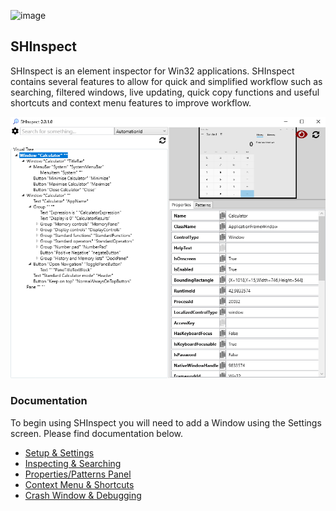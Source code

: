 ![image](/SHInspect/Resources/SHInspectIcon8.ico)

## SHInspect

SHInspect is an element inspector for Win32 applications. SHInspect contains several features to allow for quick and simplified workflow such as searching, filtered windows, live updating, quick copy functions and useful shortcuts and context menu features to improve workflow.

![image](/SHInspect/Documentation/images/Default.PNG)

### Documentation

To begin using SHInspect you will need to add a Window using the Settings screen. Please find documentation below.

* [Setup & Settings](https://github.com/Streets-Heaver/SHInspect/blob/main/SHInspect/Documentation/Settings.md)
* [Inspecting & Searching](https://github.com/Streets-Heaver/SHInspect/blob/main/SHInspect/Documentation/Searching.md)
* [Properties/Patterns Panel](https://github.com/Streets-Heaver/SHInspect/blob/main/SHInspect/Documentation/PropertiesPatternsPanel.md)
* [Context Menu & Shortcuts](https://github.com/Streets-Heaver/SHInspect/blob/main/SHInspect/Documentation/ContextMenuShortcuts.md)
* [Crash Window & Debugging](https://github.com/Streets-Heaver/SHInspect/blob/main/SHInspect/Documentation/Debugging.md)